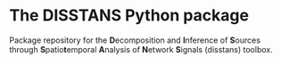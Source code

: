 # The DISSTANS Python package

Package repository for the **D**ecomposition and **I**nference of **S**ources through **S**patio**t**emporal **A**nalysis of **N**etwork **S**ignals (disstans) toolbox.
